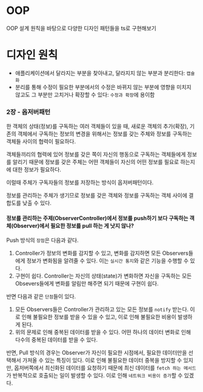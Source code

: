 # OOP

OOP 설계 원칙을 바탕으로 다양한 디자인 패턴들을 ts로 구현해보기

# 디자인 원칙

- 애플리케이션에서 달라지는 부분을 찾아내고, 달라지지 않는 부분과 분리한다: `캡슐화`
- 분리를 통해 수정이 필요한 부분에서의 수정은 바뀌지 않는 부분에 영향을 미치지 않고도 그 부분만 고치거나 확장할 수 있다: `수정과 확장`에 용이함

### 2장 - 옵저버패턴

한 객체의 상태(정보)를 구독하는 여러 객체들이 있을 때, 새로운 객체의 추가(확장), 기존의 객체에서 구독하는 정보의 변경을 위해서는 정보를 갖는 주체와 정보를 구독하는 객체들 사이의 협력이 필요하다.

객체들끼리의 협력에 있어 정보를 갖은 쪽이 자신의 행동으로 구독하는 객체들에게 정보를 알리기 때문에 정보를 갖은 주체는 어떤 객체들이 자신의 어떤 정보를 필요로 하는지에 대한 정보가 필요하다.

이럴때 주체가 구독자들의 정보를 저장하는 방식이 옵저버패턴이다.

정보를 관리하는 주체가 생기므로 정보를 갖은 객체와 정보를 구독하는 객체 사이에 결합도를 낮출 수 있다.

#### 정보를 관리하는 주제(ObserverController)에서 정보를 push하기 보다 구독하는 객체(Observer)에서 필요한 정보를 pull 하는 게 낫지 않나?

Push 방식의 `장점`은 다음과 같다. 
1. Controller가 정보의 변화를 감지할 수 있고, 변화를 감지하면 모든 Observers들에게 정보가 변화됨을 알려줄 수 있다. 이는 `실시간 통지`와 같은 기능을 수행할 수 있다.
2. 구현이 쉽다. Controller는 자신의 상태(state)가 변화하면 자신을 구독하는 모든 Obsevers들에게 변화를 알림만 해주면 되기 때문에 구현이 쉽다.

반면 다음과 같은 `단점`들이 있다.
1. 모든 Observers들은 Controller가 관리하고 있는 모든 정보를 `notify` 받는다. 이로 인해 불필요한 정보를 받을 수 있을 수 있고, 이로 인해 불필요한 비용이 발생하게 된다.
2. 위의 문제로 인해 중복된 데이터를 받을 수 있다. 어떤 하나의 데이터 변화로 인해 다수의 중복된 데이터를 받을 수 있다.

반면, Pull 방식의 경우는 Observer가 자신이 필요한 시점에서, 필요한 데이터만을 선택해서 가져올 수 있는 특징이 있다. 이로 인해 불필요한 데이터 중복을 방지할 수 있지만, 옵저버쪽에서 최신화된 데이터를 요청하기 때문에 최신 데이터를 `fetch 하는 메서드`가 반복적으로 호출되는 일이 발생할 수 있다. 이로 인해 `네트워크 비용이 증가`할 수 있겠다.